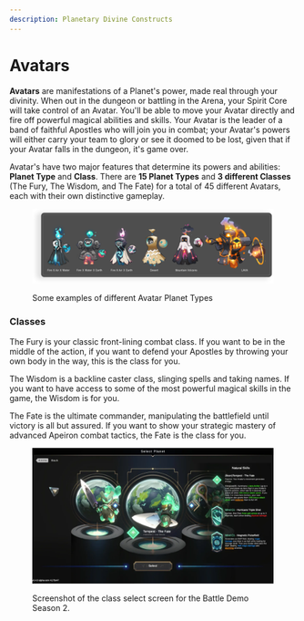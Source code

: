 ```yaml
---
description: Planetary Divine Constructs
---
```


# Avatars

**Avatars** are manifestations of a Planet's power, made real through your divinity. When out in the dungeon or battling in the Arena, your Spirit Core will take control of an Avatar. You'll be able to move your Avatar directly and fire off powerful magical abilities and skills. Your Avatar is the leader of a band of faithful Apostles who will join you in combat; your Avatar's powers will either carry your team to glory or see it doomed to be lost, given that if your Avatar falls in the dungeon, it's game over.

Avatar's have two major features that determine its powers and abilities: **Planet Type** and **Class**. There are **15 Planet Types** and **3 different Classes** (The Fury, The Wisdom, and The Fate) for a total of 45 different Avatars, each with their own distinctive gameplay.

<figure><img src="../../../../.gitbook/assets/image (69).png" alt=""><figcaption><p>Some examples of different Avatar Planet Types</p></figcaption></figure>

### Classes

The Fury is your classic front-lining combat class. If you want to be in the middle of the action, if you want to defend your Apostles by throwing your own body in the way, this is the class for you.&#x20;

The Wisdom is a backline caster class, slinging spells and taking names. If you want to have access to some of the most powerful magical skills in the game, the Wisdom is for you.&#x20;

The Fate is the ultimate commander, manipulating the battlefield until victory is all but assured. If you want to show your strategic mastery of advanced Apeiron combat tactics, the Fate is the class for you.&#x20;

<figure><img src="../../../../.gitbook/assets/image (67).png" alt=""><figcaption><p>Screenshot of the class select screen for the Battle Demo Season 2. </p></figcaption></figure>

##
